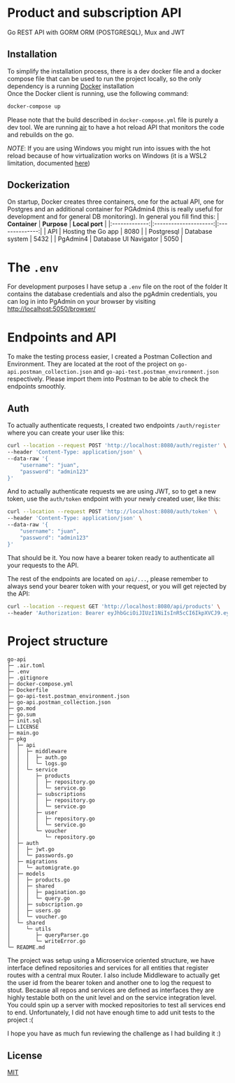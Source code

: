 # Product and subscription API

Go REST API with GORM ORM (POSTGRESQL), Mux and JWT

## Installation
To simplify the installation process, there is a dev docker file and a docker compose file that can be used to run the project locally, so the only dependency is a running [Docker](https://docs.docker.com/engine/install/) installation  
Once the Docker client is running, use the following command:

```bash
docker-compose up
```

Please note that the build described in `docker-compose.yml` file is purely a dev tool. We are running [air](https://github.com/cosmtrek/air) to have a hot reload API that monitors the code and rebuilds on the go.

*NOTE*: If you are using Windows you might run into issues with the hot reload because of how virtualization works on Windows (it is a WSL2 limitation, documented [here](https://github.com/cosmtrek/air/issues/190))

## Dockerization
On startup, Docker creates three containers, one for the actual API, one for Postgres and an additional container for PGAdmin4 (this is really useful for development and for general DB monitoring).
In general you fill find this:
| **Container** |      **Purpose**      | **Local port** |
|:-------------:|:---------------------:|:--------------:|
|      API      |   Hosting the Go app  |      8080      |
|   Postgresql  |    Database system    |      5432      |
|    PgAdmin4   | Database UI Navigator |      5050      |

# The `.env`

For development purposes I have setup a `.env` file on the root of the folder
 It contains the database credentials and also the pgAdmin credentials, you can log in into PgAdmin on your browser by visiting [http://localhost:5050/browser/](http://localhost:5050/browser/)

# Endpoints and API

To make the testing process easier, I created a Postman Collection and Environment. They are located at the root of the project on `go-api.postman_collection.json` and `go-api-test.postman_environment.json` respectively. Please import them into Postman to be able to check the endpoints smoothly.

## Auth
To actually authenticate requests, I created two endpoints `/auth/register` where you can create your user like this:
```bash
curl --location --request POST 'http://localhost:8080/auth/register' \
--header 'Content-Type: application/json' \
--data-raw '{
    "username": "juan",
    "password": "admin123"
}'
```

And to actually authenticate requests we are using JWT, so to get a new token, use the `auth/token` endpoint with your newly created user, like this:
```bash
curl --location --request POST 'http://localhost:8080/auth/token' \
--header 'Content-Type: application/json' \
--data-raw '{
    "username": "juan",
    "password": "admin123"
}'
```

That should be it. You now have a bearer token ready to authenticate all your requests to the API.

The rest of the endpoints are located on `api/...`, please remember to always send your bearer token with your request, or you will get rejected by the API:
```bash
curl --location --request GET 'http://localhost:8080/api/products' \
--header 'Authorization: Bearer eyJhbGciOiJIUzI1NiIsInR5cCI6IkpXVCJ9.eyJhdXRob3JpemVkIjp0cnVlLCJleHAiOjE2NDU2ODYyMjUsInVzZXJfaWQiOjJ9.n-RRL1rKCfXaFAV8-4R53o63rFzBnQI--Akbm2d3lDk'
```

# Project structure
```
go-api
├─ .air.toml
├─ .env
├─ .gitignore
├─ docker-compose.yml
├─ Dockerfile
├─ go-api-test.postman_environment.json
├─ go-api.postman_collection.json
├─ go.mod
├─ go.sum
├─ init.sql
├─ LICENSE
├─ main.go
├─ pkg
│  ├─ api
│  │  ├─ middleware
│  │  │  ├─ auth.go
│  │  │  └─ logs.go
│  │  └─ service
│  │     ├─ products
│  │     │  ├─ repository.go
│  │     │  └─ service.go
│  │     ├─ subscriptions
│  │     │  ├─ repository.go
│  │     │  └─ service.go
│  │     ├─ user
│  │     │  ├─ repository.go
│  │     │  └─ service.go
│  │     └─ voucher
│  │        └─ repository.go
│  ├─ auth
│  │  ├─ jwt.go
│  │  └─ passwords.go
│  ├─ migrations
│  │  └─ automigrate.go
│  ├─ models
│  │  ├─ products.go
│  │  ├─ shared
│  │  │  ├─ pagination.go
│  │  │  └─ query.go
│  │  ├─ subscription.go
│  │  ├─ users.go
│  │  └─ voucher.go
│  └─ shared
│     └─ utils
│        ├─ queryParser.go
│        └─ writeError.go
└─ README.md
```
The project was setup using a Microservice oriented structure, we have interface defined repositories and services for all entities that register routes with a central mux Router. I also include Middleware to actually get the user id from the bearer token and another one to log the request to stout. Because all repos and services are defined as interfaces they are highly testable both on the unit level and on the service integration level. You could spin up a server with mocked repositories to test all services end to end. Unfortunately, I did not have enough time to add unit tests to the project :(

I hope you have as much fun reviewing the challenge as I had building it :)
## License
[MIT](https://choosealicense.com/licenses/mit/)